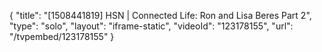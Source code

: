 {
    "title": "[1508441819] HSN | Connected Life: Ron and Lisa Beres Part 2",
    "type": "solo",
    "layout": "iframe-static",
    "videoId": "123178155",
    "url": "\/tvpembed\/123178155"
}